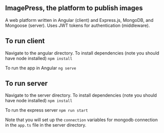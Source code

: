 ## ImagePress, the platform to publish images

A web platform written in Angular (client) and Express.js, MongoDB, and Mongoose (server). Uses JWT tokens for authentication (middleware).

## To run client
Navigate to the angular directory. To install dependencies (note you should have node installed)
`npm install`  

To run the app in Angular
`ng serve` 

## To run server

Navigate to the server directory. To install dependencies (note you should have node installed)
`npm install`  

To run the express server
`npm run start` 

Note that you will set up the `connection` variables for mongodb connection in the `app.ts` file in the server directory.